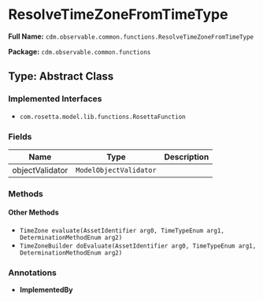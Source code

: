 # ResolveTimeZoneFromTimeType

**Full Name:** `cdm.observable.common.functions.ResolveTimeZoneFromTimeType`

**Package:** `cdm.observable.common.functions`

## Type: Abstract Class

### Implemented Interfaces

- `com.rosetta.model.lib.functions.RosettaFunction`

### Fields

| Name | Type | Description |
|------|------|-------------|
| objectValidator | `ModelObjectValidator` |  |

### Methods

#### Other Methods

- `TimeZone evaluate(AssetIdentifier arg0, TimeTypeEnum arg1, DeterminationMethodEnum arg2)`
- `TimeZoneBuilder doEvaluate(AssetIdentifier arg0, TimeTypeEnum arg1, DeterminationMethodEnum arg2)`

### Annotations

- **ImplementedBy**

